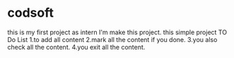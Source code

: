 # codsoft 
this is my first project as intern I'm  make this project.
this simple project TO Do List
1.to add all content 
2.mark all the content if you done.
3.you also check all the content.
4.you exit all the content.


